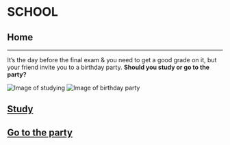# SCHOOL
## Home
---
It’s the day before the final exam & you need to get a good grade on it, but your friend invite you to a birthday party.
  **Should you study or go to the party?**

  ![Image of studying](https://www.educationcorner.com/images/studying-in-library.jpg)
  ![Image of birthday party](https://s3.amazonaws.com/media.eremedia.com/wp-content/uploads/sites/4/2019/03/04124624/celebrate-party-700x467.jpg)

## [Study](CHOICE1/study.md)
## [Go to the party](CHOICE2/party.md)

